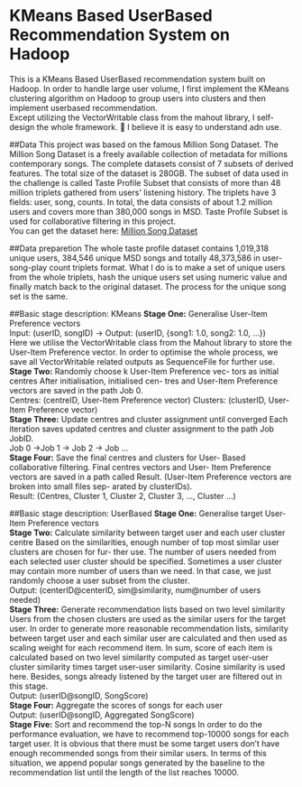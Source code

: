# KMeans Based UserBased Recommendation System on Hadoop

This is a KMeans Based UserBased recommendation system built on Hadoop. In order to handle large user volume, 
I first implement the KMeans clustering algorithm on Hadoop to group users into clusters and then implement userbased recommendation.  
Except utilizing the VectorWritable class from the mahout library, I self-design the whole framework.  :see_no_evil: 
I believe it is easy to understand adn use.

##Data
This project was based on the famous Million Song Dataset. The Million Song Dataset is a freely available collection of metadata for millions contemporary songs. 
The complete datasets consist of 7 subsets of derived features. The total size of the dataset is 280GB.
The subset of data used in the challenge is called Taste Profile Subset that consists of more than 48 million triplets gathered from users' listening history. 
The triplets have 3 fields: user, song, counts. 
In total, the data consists of about 1.2 million users and covers more than 380,000 songs in MSD. 
Taste Profile Subset is used for collaborative filtering in this project.  
You can get the dataset here: [Million Song Dataset](http://labrosa.ee.columbia.edu/millionsong/)  

##Data preparetion
The whole taste profile dataset contains 1,019,318 unique users, 384,546 unique MSD songs 
and totally 48,373,586 in user-song-play count triplets format.
What I do is to make a set of unique users from the whole triplets, 
hash the unique users set using numeric value and finally match back to the original dataset. 
The process for the unique song set is the same.

##Basic stage description: KMeans
**Stage One:** Generalise User-Item Preference vectors  
Input: (userID, songID) -> Output: (userID, {song1: 1.0, song2: 1.0, ...})  
Here we utilise the VectorWritable class from the Mahout library to store the User-Item Preference vector. In order to optimise the whole process, we save all VectorWritable related outputs as SequenceFile for further use.  
**Stage Two:** Randomly choose k User-Item Preference vec- tors as initial centres After initialisation, 
initialised cen- tres and User-Item Preference vectors are saved in the path Job 0.  
Centres: (centreID, User-Item Preference vector) Clusters: (clusterID, User-Item Preference vector)    
**Stage Three:** Update centres and cluster assignment until converged Each iteration saves updated centres and cluster assignment to the path Job JobID.  
Job 0 ->Job 1 -> Job 2 -> Job ...  
**Stage Four:** Save the final centres and clusters for User- Based collaborative filtering. 
Final centres vectors and User- Item Preference vectors are saved in a path called Result. 
(User-Item Preference vectors are broken into small files sep- arated by clusterIDs).  
Result: (Centres, Cluster 1, Cluster 2, Cluster 3, ..., Cluster ...)  

##Basic stage description: UserBased
**Stage One:** Generalise target User-Item Preference vectors  
**Stage Two:** Calculate similarity between target user and each user cluster centre Based on the similarities, 
enough number of top most similar user clusters are chosen for fur- ther use. 
The number of users needed from each selected user cluster should be specified. 
Sometimes a user cluster may contain more number of users than we need. 
In that case, we just randomly choose a user subset from the cluster.   
Output: (centerID@centerID, sim@similarity, num@number of users needed)  
**Stage Three:** Generate recommendation lists based on two level similarity Users from the chosen clusters 
are used as the similar users for the target user. 
In order to generate more reasonable recommendation lists, 
similarity between target user and each similar user are calculated and then used 
as scaling weight for each recommend item. In sum, score of each item is 
calculated based on two level similarity computed as target user-user cluster 
similarity times target user-user similarity. Cosine similarity is used here. 
Besides, songs already listened by the target user are filtered out in this stage.  
Output: (userID@songID, SongScore)  
**Stage Four:** Aggregate the scores of songs for each user   
Output: (userID@songID, Aggregated SongScore)  
**Stage Five:** Sort and recommend the top-N songs In order to do the performance evaluation, 
we have to recommend top-10000 songs for each target user. 
It is obvious that there must be some target users don’t have 
enough recommended songs from their similar users. In terms of this situation, 
we append popular songs generated by the baseline to the recommendation list until the length of the list reaches 10000.  
